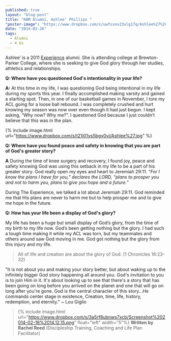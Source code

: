 ```yaml
---
published: true
layout: "blog-post"
title: "KBM Alumni, Ashlee' Phillips "
"poster-image": "https://www.dropbox.com/s/uwfssov23ulg17q/Ashlee%27%201.jpg"
date: "2014-03-26"
tags: 
  - Alumni
  - 4 Gs
---
```


Ashlee’ is a 2011 <a href="http://www.kbm.org/training/theexperience/" target="_blank">Experience</a> alumni. She is attending college at Brewton-Parker College, where she is seeking to give God glory through her studies, athletics and relationships. 

**Q: Where have you questioned God's intentionality in your life?**

**A:** At this time in my life, I was questioning God being intentional in my life during my sports this year. I finally accomplished making varsity and gained a starting spot. Then, in one of our basketball games in November, I tore my ACL going for a loose ball rebound. I was completely crushed and hurt knowing my season was now over even though it had just begun. I kept asking, “Why now? Why me?”. I questioned God because I just couldn’t believe that this was in the plan.

{% include image.html url="https://www.dropbox.com/s/t21i01ys5bgv0vi/Ashlee%27.jpg" %}

**Q: Where have you found peace and safety in knowing that you are part of God's greater story?**

**A** During the time of knee surgery and recovery, I found joy, peace and safety knowing God was using this setback in my life to be a part of his greater story. God really open my eyes and heart to Jeremiah 29:11. 
*“For I know the plans I have for you,” declares the LORD, “plans to prosper you and not to harm you, plans to give you hope and a future.”*

During The Experience, we talked a lot about Jeremiah 29:11. God reminded me that His plans are never to harm me but to help prosper me and to give me hope in the future. 

**Q: How has your life been a display of God's glory?**

My life has been a huge but small display of God’s glory, from the time of my birth to my life now. God’s been getting nothing but the glory. I had such a tough time making it while my ACL was torn, but my teammates and others around saw God moving in me. God got nothing but the glory from this injury and my life. 

>All of life and creation are about the glory of God. 
(1 Chronicles 16:23-32)

"It is not about you and making your story better, but about waking up to the infinitely bigger God story happening all around you. God's invitation to you is to join Him in it. It's about looking up to see that there's a story that has been going on long before you arrived on the planet and one that will go on long after you're gone. God is the central character of this story...He commands center stage in existence, Creation, time, life, history, redemption, and eternity." ~ Lou Giglio

>{% include image.html url="https://www.dropbox.com/s/3a5rf8ubnws7xcb/Screenshot%202014-02-18%2014.12.15.png" float="left" width="5"%} **Written by Rachel Reed**       (Discipleship Training, Coaching and Life Plan Facilitator)